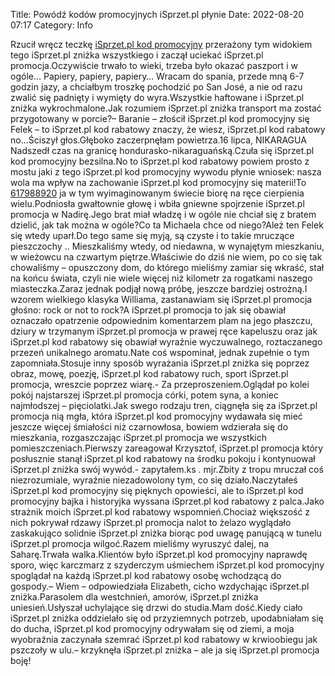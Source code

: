 Title: Powódź kodów promocyjnych iSprzet.pl płynie
Date: 2022-08-20 07:17
Category: Info

Rzucił wręcz teczkę [iSprzet.pl kod promocyjny](https://promki.pl/kody-rabatowe/isprzetpl) przerażony tym widokiem tego iSprzet.pl zniżka wszystkiego i zaczął uciekać iSprzet.pl promocja.Oczywiście trwało to wieki, trzeba było okazać paszport i w ogóle… Papiery, papiery, papiery… Wracam do spania, przede mną 6-7 godzin jazy, a chciałbym troszkę pochodzić po San José, a nie od razu zwalić się padnięty i wymięty do wyra.Wszystkie haftowane i iSprzet.pl zniżka wykrochmalone.Jak rozumiem iSprzet.pl zniżka transport ma zostać przygotowany w porcie?– Baranie – złościł iSprzet.pl kod promocyjny się Felek – to iSprzet.pl kod rabatowy znaczy, że wiesz, iSprzet.pl kod rabatowy no...Ściszył głos.Głęboko zaczerpnęłam powietrza.16 lipca, NIKARAGUA Nadszedł czas na granicę hondurasko-nikaraguańską.Czuła się iSprzet.pl kod promocyjny bezsilna.No to iSprzet.pl kod rabatowy powiem prosto z mostu jaki z tego iSprzet.pl kod promocyjny wywodu płynie wniosek: nasza wola ma wpływ na zachowanie iSprzet.pl kod promocyjny się materii!To [617988920](https://telinfo.co/pl/numer/617988920/) ja w tym wyimaginowanym świecie biorę na ręce cierpienia wielu.Podniosła gwałtownie głowę i wbiła gniewne spojrzenie iSprzet.pl promocja w Nadirę.Jego brat miał władzę i w ogóle nie chciał się z bratem dzielić, jak tak można w ogóle?Co ta Michaela chce od niego?Ależ ten Felek się wtedy uparł.Do tego same się myją, są czyste i to takie mruczące pieszczochy .. Mieszkaliśmy wtedy, od niedawna, w wynajętym mieszkaniu, w wieżowcu na czwartym piętrze.Właściwie do dziś nie wiem, po co się tak chowaliśmy – opuszczony dom, do którego mieliśmy zamiar się wkraść, stał na końcu świata, czyli nie wiele więcej niż kilometr za rogatkami naszego miasteczka.Zaraz jednak podjął nową próbę, jeszcze bardziej ostrożną.I wzorem wielkiego klasyka Williama, zastanawiam się iSprzet.pl promocja głośno: rock or not to rock?A iSprzet.pl promocja to jak się obawiał oznaczało opatrzenie odpowiednim komentarzem plam na jego płaszczu, dziury w trzymanym iSprzet.pl promocja w prawej ręce kapeluszu oraz jak iSprzet.pl kod rabatowy się obawiał wyraźnie wyczuwalnego, roztaczanego przezeń unikalnego aromatu.Nate coś wspominał, jednak zupełnie o tym zapomniała.Stosuje inny sposób wyrażania iSprzet.pl zniżka się poprzez obraz, mowę, poezję, iSprzet.pl kod rabatowy ruch, sport iSprzet.pl promocja, wreszcie poprzez wiarę.- Za przeproszeniem.Oglądał po kolei pokój najstarszej iSprzet.pl promocja córki, potem syna, a koniec najmłodszej – pięciolatki.Jak swego rodzaju tren, ciągnęła się za iSprzet.pl promocja nią mgła, która iSprzet.pl kod promocyjny wydawała się mieć jeszcze więcej śmiałości niż czarnowłosa, bowiem wdzierała się do mieszkania, rozgaszczając iSprzet.pl promocja we wszystkich pomieszczeniach.Pierwszy zareagował Krzysztof, iSprzet.pl promocja który posłusznie stanął iSprzet.pl kod rabatowy na środku pokoju i kontynuował iSprzet.pl zniżka swój wywód.- zapytałem.ks . mjr.Zbity z tropu mruczał coś niezrozumiale, wyraźnie niezadowolony tym, co się działo.Naczytałeś iSprzet.pl kod promocyjny się pięknych opowieści, ale to iSprzet.pl kod promocyjny bajka i historyjka wyssana iSprzet.pl kod rabatowy z palca.Jako strażnik moich iSprzet.pl kod rabatowy wspomnień.Chociaż większość z nich pokrywał rdzawy iSprzet.pl promocja nalot to żelazo wyglądało zaskakująco solidnie iSprzet.pl zniżka biorąc pod uwagę panującą w tunelu iSprzet.pl promocja wilgoć.Razem mieliśmy wyruszyć dalej, na Saharę.Trwała walka.Klientów było iSprzet.pl kod promocyjny naprawdę sporo, więc karczmarz z szyderczym uśmiechem iSprzet.pl kod promocyjny spoglądał na każdą iSprzet.pl kod rabatowy osobę wchodzącą do gospody.– Wiem – odpowiedziała Elizabeth, cicho wzdychając iSprzet.pl zniżka.Parasolem dla westchnień, amorów, iSprzet.pl zniżka uniesień.Usłyszał uchylające się drzwi do studia.Mam dość.Kiedy ciało iSprzet.pl zniżka oddzielało się od przyziemnych potrzeb, upodabniałam się do ducha, iSprzet.pl kod promocyjny odrywałam się od ziemi, a moja wyobraźnia zaczynała szemrać iSprzet.pl kod rabatowy w krwioobiegu jak pszczoły w ulu.– krzyknęła iSprzet.pl zniżka – ale ja się iSprzet.pl promocja boję!
